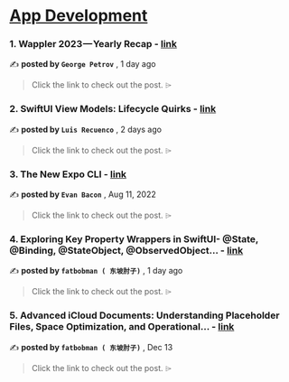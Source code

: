 
<h1><a href=https://medium.com/tag/mobile-app-development/recommended target="_blank" rel="noopener noreferrer">App Development</a></h1>
<h3>1. Wappler 2023 — Yearly Recap - <a href=https://medium.com/wappler-io/wappler-2023-yearly-recap-d02012b23910?source=tag_recommended_feed---------0-84----------mobile_app_development----------0aa7de4d_74d6_4b34_ab28_1c52a80a6ce6------- target="_blank" rel="noopener noreferrer">link</a></h3>

✍️ **posted by `George Petrov`** <date> , 1 day ago</date>

<blockquote>Click the link to check out the post. ⌲</blockquote>

<h3>2. SwiftUI View Models: Lifecycle Quirks - <a href=https://medium.com/the-swift-cooperative/swiftui-view-models-lifecycle-quirks-8dd967e84e31?source=tag_recommended_feed---------1-107----------mobile_app_development----------0aa7de4d_74d6_4b34_ab28_1c52a80a6ce6------- target="_blank" rel="noopener noreferrer">link</a></h3>

✍️ **posted by `Luis Recuenco`** <date> , 2 days ago</date>

<blockquote>Click the link to check out the post. ⌲</blockquote>

<h3>3. The New Expo CLI - <a href=https://medium.com/the-exponent-log/the-new-expo-cli-f4250d8e3421?source=tag_recommended_feed---------2-85----------mobile_app_development----------0aa7de4d_74d6_4b34_ab28_1c52a80a6ce6------- target="_blank" rel="noopener noreferrer">link</a></h3>

✍️ **posted by `Evan Bacon`** <date> , Aug 11, 2022</date>

<blockquote>Click the link to check out the post. ⌲</blockquote>

<h3>4. Exploring Key Property Wrappers in SwiftUI- @State, @Binding, @StateObject, @ObservedObject… - <a href=https://medium.com/the-swift-cooperative/exploring-key-property-wrappers-in-swiftui-state-binding-stateobject-observedobject-191384f1e984?source=tag_recommended_feed---------3-84----------mobile_app_development----------0aa7de4d_74d6_4b34_ab28_1c52a80a6ce6------- target="_blank" rel="noopener noreferrer">link</a></h3>

✍️ **posted by `fatbobman ( 东坡肘子)`** <date> , 1 day ago</date>

<blockquote>Click the link to check out the post. ⌲</blockquote>

<h3>5. Advanced iCloud Documents: Understanding Placeholder Files, Space Optimization, and Operational… - <a href=https://medium.com/itnext/advanced-icloud-documents-understanding-placeholder-files-space-optimization-and-operational-759b29c17e10?source=tag_recommended_feed---------4-107----------mobile_app_development----------0aa7de4d_74d6_4b34_ab28_1c52a80a6ce6------- target="_blank" rel="noopener noreferrer">link</a></h3>

✍️ **posted by `fatbobman ( 东坡肘子)`** <date> , Dec 13</date>

<blockquote>Click the link to check out the post. ⌲</blockquote>

